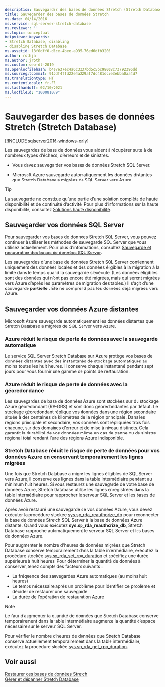 ```yaml
---
description: Sauvegarder des bases de données Stretch (Stretch Database)
title: Sauvegarder des bases de données Stretch
ms.date: 06/14/2016
ms.service: sql-server-stretch-database
ms.reviewer: ''
ms.topic: conceptual
helpviewer_keywords:
- Stretch Database, disabling
- disabling Stretch Database
ms.assetid: 18f0dff0-d8ce-4bee-a935-76ed6dfb3208
author: rothja
ms.author: jroth
ms.custom: seo-dt-2019
ms.openlocfilehash: b407e37ec4a6c3337bd5c5bc98018c73792396dd
ms.sourcegitcommit: 917df4ffd22e4a229af7dc481dcce3ebba0aa4d7
ms.translationtype: HT
ms.contentlocale: fr-FR
ms.lasthandoff: 02/10/2021
ms.locfileid: "100081079"
---
```

# <a name="backup-stretch-enabled-databases-stretch-database"></a>Sauvegarder des bases de données Stretch (Stretch Database)
[!INCLUDE [sqlserver2016-windows-only](../../includes/applies-to-version/sqlserver2016-windows-only.md)]


 Les sauvegardes de base de données vous aident à récupérer suite à de nombreux types d’échecs, d’erreurs et de sinistres.  
  
 -   Vous devez sauvegarder vos bases de données Stretch SQL Server.  
      
 -   Microsoft Azure sauvegarde automatiquement les données distantes que Stretch Database a migrées de SQL Server vers Azure.  

> [!TIP]
> La sauvegarde ne constitue qu’une partie d’une solution complète de haute disponibilité et de continuité d’activité. Pour plus d’informations sur la haute disponibilité, consultez [Solutions haute disponibilité](../../database-engine/sql-server-business-continuity-dr.md).
   
## <a name="back-up-your-sql-server-data"></a>Sauvegarder vos données SQL Server  
  
Pour sauvegarder vos bases de données Stretch SQL Server, vous pouvez continuer à utiliser les méthodes de sauvegarde SQL Server que vous utilisez actuellement. Pour plus d’informations, consultez [Sauvegarde et restauration des bases de données SQL Server](../../relational-databases/backup-restore/back-up-and-restore-of-sql-server-databases.md).
  
 Les sauvegardes d’une base de données Stretch SQL Server contiennent uniquement des données locales et des données éligibles à la migration à la limite dans le temps quand la sauvegarde s’exécute. (Les données éligibles sont des données qui n’ont pas encore été migrées, mais qui seront migrées vers Azure d’après les paramètres de migration des tables.) Il s’agit d’une sauvegarde **partielle** . Elle ne comprend pas les données déjà migrées vers Azure.  
  
## <a name="back-up-your-remote-azure-data"></a>Sauvegarder vos données Azure distantes   
  
Microsoft Azure sauvegarde automatiquement les données distantes que Stretch Database a migrées de SQL Server vers Azure.    
### <a name="azure-reduces-the-risk-of-data-loss-with-automatic-backup"></a>Azure réduit le risque de perte de données avec la sauvegarde automatique  
Le service SQL Server Stretch Database sur Azure protège vos bases de données distantes avec des instantanés de stockage automatiques au moins toutes les huit heures. Il conserve chaque instantané pendant sept jours pour vous fournir une gamme de points de restauration.  
  
### <a name="azure-reduces-the-risk-of-data-loss-with-geo-redundancy"></a>Azure réduit le risque de perte de données avec la géoredondance  
Les sauvegardes de base de données Azure sont stockées sur du stockage Azure géoredondant (RA-GRS) et sont donc géoredondantes par défaut. Le stockage géoredondant réplique vos données dans une région secondaire située à des centaines de kilomètres de la région principale. Dans les régions principale et secondaire, vos données sont répliquées trois fois chacune, sur des domaines d’erreur et de mise à niveau distincts. Cela garantit la durabilité de vos données même en cas de panne ou de sinistre régional total rendant l’une des régions Azure indisponible.

### <a name="stretch-database-reduces-the-risk-of-data-loss-for-your-azure-data-by-retaining-migrated-rows-temporarily"></a><a name="stretchRPO"></a>Stretch Database réduit le risque de perte de données pour vos données Azure en conservant temporairement les lignes migrées
Une fois que Stretch Database a migré les lignes éligibles de SQL Server vers Azure, il conserve ces lignes dans la table intermédiaire pendant au minimum huit heures. Si vous restaurez une sauvegarde de votre base de données Azure, Stretch Database utilise les lignes enregistrées dans la table intermédiaire pour rapprocher le serveur SQL Server et les bases de données Azure.

Après avoir restauré une sauvegarde de vos données Azure, vous devez exécuter la procédure stockée [sys.sp_rda_reauthorize_db](../../relational-databases/system-stored-procedures/sys-sp-rda-reauthorize-db-transact-sql.md) pour reconnecter la base de données Stretch SQL Server à la base de données Azure distante. Quand vous exécutez **sys.sp_rda_reauthorize_db**, Stretch Database rapproche automatiquement le serveur SQL Server et les bases de données Azure.

Pour augmenter le nombre d’heures de données migrées que Stretch Database conserve temporairement dans la table intermédiaire, exécutez la procédure stockée [sys.sp_rda_set_rpo_duration](../../relational-databases/system-stored-procedures/sys-sp-rda-set-rpo-duration-transact-sql.md) et spécifiez une durée supérieure à huit heures. Pour déterminer la quantité de données à conserver, tenez compte des facteurs suivants :
-   La fréquence des sauvegardes Azure automatiques (au moins huit heures)
-   Le temps nécessaire après un problème pour identifier ce problème et décider de restaurer une sauvegarde
-   La durée de l’opération de restauration Azure

> [!NOTE]
> Le faut d’augmenter la quantité de données que Stretch Database conserve temporairement dans la table intermédiaire augmente la quantité d’espace nécessaire sur le serveur SQL Server.

Pour vérifier le nombre d’heures de données que Stretch Database conserve actuellement temporairement dans la table intermédiaire, exécutez la procédure stockée [sys.sp_rda_get_rpo_duration](../../relational-databases/system-stored-procedures/sys-sp-rda-get-rpo-duration-transact-sql.md).

## <a name="see-also"></a>Voir aussi  
[Restaurer des bases de données Stretch](../../sql-server/stretch-database/restore-stretch-enabled-databases-stretch-database.md)  
 [Gérer et dépanner Stretch Database](../../sql-server/stretch-database/manage-and-troubleshoot-stretch-database.md)   
   
  
  
